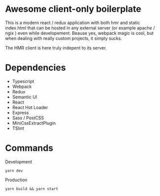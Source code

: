 # Awesome client-only boilerplate

This is a modern react / redux application with both hmr and static index.html that can be hosted in any external server (or example apache / ngix ) even while developement. Beause yes, webpack magic is cool, but when dealing with really custom projects, it simply sucks. 

The HMR client is here truly indepent to its server.

# Dependencies
- Typescript
- Webpack 
- Redux
- Semantic UI
- React 
- React Hot Loader
- Express
- Sass / PostCSS
- MiniCssExtractPlugin
- TSlint

# Commands
Development
```
yarn dev
```

Production
```
yarn build && yarn start
```
